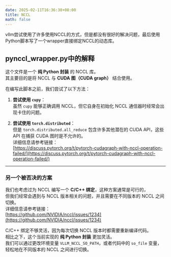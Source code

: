 ```yaml
---
date: 2025-02-11T16:36:38+08:00
title: NCCL
math: false
---
```

vllm尝试使用了许多使用NCCL的方式，但是都没有很好的解决问题，最后使用Python脚本写了一个wrapper直接绑定NCCL的动态库。

## pynccl_wrapper.py中的解释

这个文件是一个 **纯 Python 封装** 的 NCCL 库。  
其主要目的是将 NCCL 与 **CUDA 图（CUDA graph）** 结合使用。

在编写此脚本之前，我们尝试了以下方法：

1. **尝试使用 `cupy`**：  
    虽然 `cupy` 能够正确调用 NCCL，但它自身在初始化 NCCL 通信器时经常会出现卡住的问题。
    
2. **尝试使用 `torch.distributed`**：  
    但是 `torch.distributed.all_reduce` 包含许多其他潜在的 CUDA API，这些 API 在捕获 CUDA 图时是不允许的。  
    详细信息请参考链接：  
    [https://discuss.pytorch.org/t/pytorch-cudagraph-with-nccl-operation-failed/](https://discuss.pytorch.org/t/pytorch-cudagraph-with-nccl-operation-failed/)
    

---

### 另一个被否决的方案

我们也考虑过为 NCCL 编写一个 **C/C++ 绑定**，这种方案通常是可行的，  
但我们经常会遇到与 NCCL 版本相关的问题，并且需要在不同版本的 NCCL 之间切换。  
详细信息请参考链接：  
[https://github.com/NVIDIA/nccl/issues/1234](https://github.com/NVIDIA/nccl/issues/1234)

C/C++ 绑定不够灵活，因为每次切换 NCCL 版本时都需要重新编译代码。  
相比之下，这个当前实现的 **纯 Python 封装** 更加灵活。  
我们可以通过更改环境变量 `VLLM_NCCL_SO_PATH`，或者代码中的 `so_file` 变量，轻松地在不同版本的 NCCL 之间进行切换。